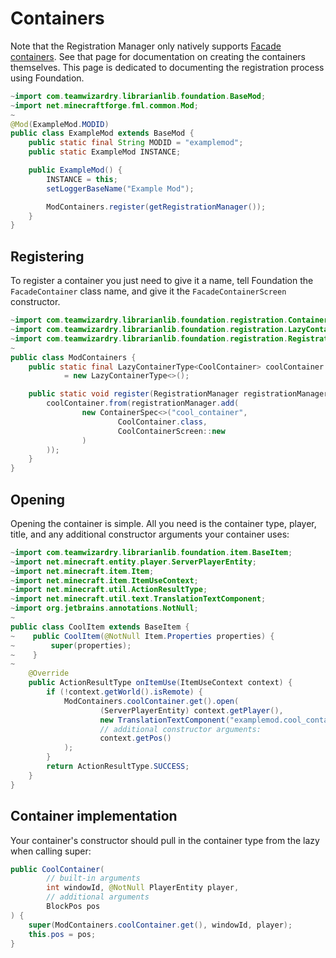# Containers

Note that the Registration Manager only natively supports 
[Facade containers](../../facade/containers). See that page for documentation on creating
the containers themselves. This page is dedicated to documenting the registration
process using Foundation.

```java
~import com.teamwizardry.librarianlib.foundation.BaseMod;
~import net.minecraftforge.fml.common.Mod;
~
@Mod(ExampleMod.MODID)
public class ExampleMod extends BaseMod {
    public static final String MODID = "examplemod";
    public static ExampleMod INSTANCE;

    public ExampleMod() {
        INSTANCE = this;
        setLoggerBaseName("Example Mod");

        ModContainers.register(getRegistrationManager());
    }
}
```

## Registering

To register a container you just need to give it a name, tell Foundation the 
`FacadeContainer` class name, and give it the `FacadeContainerScreen` constructor.

```java
~import com.teamwizardry.librarianlib.foundation.registration.ContainerSpec;
~import com.teamwizardry.librarianlib.foundation.registration.LazyContainerType;
~import com.teamwizardry.librarianlib.foundation.registration.RegistrationManager;
~
public class ModContainers {
    public static final LazyContainerType<CoolContainer> coolContainer
            = new LazyContainerType<>();

    public static void register(RegistrationManager registrationManager) {
        coolContainer.from(registrationManager.add(
                new ContainerSpec<>("cool_container",
                        CoolContainer.class,
                        CoolContainerScreen::new
                )
        ));
    }
}
```

## Opening

Opening the container is simple. All you need is the container type, player, title, and
any additional constructor arguments your container uses:

```java
~import com.teamwizardry.librarianlib.foundation.item.BaseItem;
~import net.minecraft.entity.player.ServerPlayerEntity;
~import net.minecraft.item.Item;
~import net.minecraft.item.ItemUseContext;
~import net.minecraft.util.ActionResultType;
~import net.minecraft.util.text.TranslationTextComponent;
~import org.jetbrains.annotations.NotNull;
~
public class CoolItem extends BaseItem {
~    public CoolItem(@NotNull Item.Properties properties) {
~        super(properties);
~    }
~
    @Override
    public ActionResultType onItemUse(ItemUseContext context) {
        if (!context.getWorld().isRemote) {
            ModContainers.coolContainer.get().open(
                    (ServerPlayerEntity) context.getPlayer(),
                    new TranslationTextComponent("examplemod.cool_container.title"),
                    // additional constructor arguments:
                    context.getPos()
            );
        }
        return ActionResultType.SUCCESS;
    }
}
```

## Container implementation

Your container's constructor should pull in the container type from the lazy when 
calling super:

```java
public CoolContainer(
        // built-in arguments
        int windowId, @NotNull PlayerEntity player,
        // additional arguments
        BlockPos pos
) {
    super(ModContainers.coolContainer.get(), windowId, player);
    this.pos = pos;
}
```
